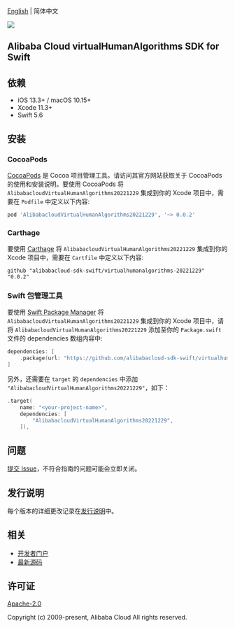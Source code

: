 [English](README.md) | 简体中文

![](https://aliyunsdk-pages.alicdn.com/icons/AlibabaCloud.svg)

## Alibaba Cloud virtualHumanAlgorithms SDK for Swift

## 依赖

- iOS 13.3+ / macOS 10.15+
- Xcode 11.3+
- Swift 5.6

## 安装

### CocoaPods

[CocoaPods](https://cocoapods.org) 是 Cocoa 项目管理工具。请访问其官方网站获取关于 CocoaPods 的使用和安装说明。要使用 CocoaPods 将 `AlibabacloudVirtualHumanAlgorithms20221229` 集成到你的 Xcode 项目中，需要在 `Podfile` 中定义以下内容:

```ruby
pod 'AlibabacloudVirtualHumanAlgorithms20221229', '~> 0.0.2'
```

### Carthage

要使用 [Carthage](https://github.com/Carthage/Carthage) 将 `AlibabacloudVirtualHumanAlgorithms20221229` 集成到你的 Xcode 项目中，需要在 `Cartfile` 中定义以下内容:

```ogdl
github "alibabacloud-sdk-swift/virtualhumanalgorithms-20221229" "0.0.2"
```

### Swift 包管理工具

要使用 [Swift Package Manager](https://swift.org/package-manager/) 将 `AlibabacloudVirtualHumanAlgorithms20221229` 集成到你的 Xcode 项目中，请将 `AlibabacloudVirtualHumanAlgorithms20221229` 添加至你的 `Package.swift` 文件的 dependencies 数组内容中:

```swift
dependencies: [
    .package(url: "https://github.com/alibabacloud-sdk-swift/virtualhumanalgorithms-20221229.git", from: "0.0.2")
]
```

另外，还需要在 `target` 的 `dependencies` 中添加 `"AlibabacloudVirtualHumanAlgorithms20221229"`，如下：

```swift
.target(
    name: "<your-project-name>",
    dependencies: [
        "AlibabacloudVirtualHumanAlgorithms20221229",
    ]),
```

## 问题

[提交 Issue](https://github.com/alibabacloud-sdk-swift/virtualhumanalgorithms-20221229/issues/new)，不符合指南的问题可能会立即关闭。

## 发行说明

每个版本的详细更改记录在[发行说明](./ChangeLog.txt)中。

## 相关

* [开发者门户](https://next.api.aliyun.com/home)
* [最新源码](https://github.com/alibabacloud-sdk-swift/virtualhumanalgorithms-20221229)

## 许可证

[Apache-2.0](http://www.apache.org/licenses/LICENSE-2.0)

Copyright (c) 2009-present, Alibaba Cloud All rights reserved.
